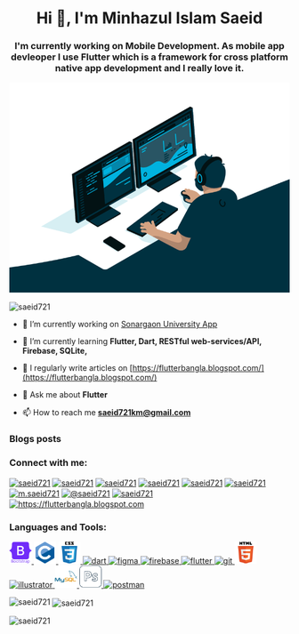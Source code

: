<h1 align="center">Hi 👋, I'm Minhazul Islam Saeid</h1>
<h3 align="center">I'm currently working on Mobile Development. As mobile app devleoper I use Flutter which is a framework for cross platform native app development and I really love it.</h3>

<p align="center"> <img src="https://github.com/saeid721/saeid721/blob/main/code.gif" /> </p>

<p align="left"> <img src="https://komarev.com/ghpvc/?username=saeid721&label=Profile%20views&color=0e75b6&style=flat" alt="saeid721" /> </p>

- 🔭 I’m currently working on [Sonargaon University App](https://github.com/zachaicom/su_apps)

- 🌱 I’m currently learning **Flutter, Dart, RESTful web-services/API, Firebase, SQLite,**

- 📝 I regularly write articles on [https://flutterbangla.blogspot.com/](https://flutterbangla.blogspot.com/)

- 💬 Ask me about **Flutter**

- 📫 How to reach me **saeid721km@gmail.com**

### Blogs posts
<!-- BLOG-POST-LIST:START -->
<!-- BLOG-POST-LIST:END -->

<h3 align="left">Connect with me:</h3>
<p align="left">
<a href="https://codepen.io/saeid721" target="blank"><img align="center" src="https://raw.githubusercontent.com/rahuldkjain/github-profile-readme-generator/master/src/images/icons/Social/codepen.svg" alt="saeid721" height="30" width="40" /></a>
<a href="https://dev.to/saeid721" target="blank"><img align="center" src="https://raw.githubusercontent.com/rahuldkjain/github-profile-readme-generator/master/src/images/icons/Social/devto.svg" alt="saeid721" height="30" width="40" /></a>
<a href="https://twitter.com/saeid721" target="blank"><img align="center" src="https://raw.githubusercontent.com/rahuldkjain/github-profile-readme-generator/master/src/images/icons/Social/twitter.svg" alt="saeid721" height="30" width="40" /></a>
<a href="https://linkedin.com/in/saeid721" target="blank"><img align="center" src="https://raw.githubusercontent.com/rahuldkjain/github-profile-readme-generator/master/src/images/icons/Social/linked-in-alt.svg" alt="saeid721" height="30" width="40" /></a>
<a href="https://codesandbox.com/saeid721" target="blank"><img align="center" src="https://raw.githubusercontent.com/rahuldkjain/github-profile-readme-generator/master/src/images/icons/Social/codesandbox.svg" alt="saeid721" height="30" width="40" /></a>
<a href="https://fb.com/saeid721" target="blank"><img align="center" src="https://raw.githubusercontent.com/rahuldkjain/github-profile-readme-generator/master/src/images/icons/Social/facebook.svg" alt="saeid721" height="30" width="40" /></a>
<a href="https://instagram.com/m.saeid721" target="blank"><img align="center" src="https://raw.githubusercontent.com/rahuldkjain/github-profile-readme-generator/master/src/images/icons/Social/instagram.svg" alt="m.saeid721" height="30" width="40" /></a>
<a href="https://medium.com/@saeid721" target="blank"><img align="center" src="https://raw.githubusercontent.com/rahuldkjain/github-profile-readme-generator/master/src/images/icons/Social/medium.svg" alt="@saeid721" height="30" width="40" /></a>
<a href="https://www.youtube.com/c/saeid721" target="blank"><img align="center" src="https://raw.githubusercontent.com/rahuldkjain/github-profile-readme-generator/master/src/images/icons/Social/youtube.svg" alt="saeid721" height="30" width="40" /></a>
<a href="https://flutterbangla.blogspot.com" target="blank"><img align="center" src="https://raw.githubusercontent.com/rahuldkjain/github-profile-readme-generator/master/src/images/icons/Social/rss.svg" alt="https://flutterbangla.blogspot.com" height="30" width="40" /></a>
</p>

<h3 align="left">Languages and Tools:</h3>
<p align="left"> <a href="https://getbootstrap.com" target="_blank" rel="noreferrer"> <img src="https://raw.githubusercontent.com/devicons/devicon/master/icons/bootstrap/bootstrap-plain-wordmark.svg" alt="bootstrap" width="40" height="40"/> </a> <a href="https://www.cprogramming.com/" target="_blank" rel="noreferrer"> <img src="https://raw.githubusercontent.com/devicons/devicon/master/icons/c/c-original.svg" alt="c" width="40" height="40"/> </a> <a href="https://www.w3schools.com/css/" target="_blank" rel="noreferrer"> <img src="https://raw.githubusercontent.com/devicons/devicon/master/icons/css3/css3-original-wordmark.svg" alt="css3" width="40" height="40"/> </a> <a href="https://dart.dev" target="_blank" rel="noreferrer"> <img src="https://www.vectorlogo.zone/logos/dartlang/dartlang-icon.svg" alt="dart" width="40" height="40"/> </a> <a href="https://www.figma.com/" target="_blank" rel="noreferrer"> <img src="https://www.vectorlogo.zone/logos/figma/figma-icon.svg" alt="figma" width="40" height="40"/> </a> <a href="https://firebase.google.com/" target="_blank" rel="noreferrer"> <img src="https://www.vectorlogo.zone/logos/firebase/firebase-icon.svg" alt="firebase" width="40" height="40"/> </a> <a href="https://flutter.dev" target="_blank" rel="noreferrer"> <img src="https://www.vectorlogo.zone/logos/flutterio/flutterio-icon.svg" alt="flutter" width="40" height="40"/> </a> <a href="https://git-scm.com/" target="_blank" rel="noreferrer"> <img src="https://www.vectorlogo.zone/logos/git-scm/git-scm-icon.svg" alt="git" width="40" height="40"/> </a> <a href="https://www.w3.org/html/" target="_blank" rel="noreferrer"> <img src="https://raw.githubusercontent.com/devicons/devicon/master/icons/html5/html5-original-wordmark.svg" alt="html5" width="40" height="40"/> </a> <a href="https://www.adobe.com/in/products/illustrator.html" target="_blank" rel="noreferrer"> <img src="https://www.vectorlogo.zone/logos/adobe_illustrator/adobe_illustrator-icon.svg" alt="illustrator" width="40" height="40"/> </a> <a href="https://www.mysql.com/" target="_blank" rel="noreferrer"> <img src="https://raw.githubusercontent.com/devicons/devicon/master/icons/mysql/mysql-original-wordmark.svg" alt="mysql" width="40" height="40"/> </a> <a href="https://www.photoshop.com/en" target="_blank" rel="noreferrer"> <img src="https://raw.githubusercontent.com/devicons/devicon/master/icons/photoshop/photoshop-line.svg" alt="photoshop" width="40" height="40"/> </a> <a href="https://postman.com" target="_blank" rel="noreferrer"> <img src="https://www.vectorlogo.zone/logos/getpostman/getpostman-icon.svg" alt="postman" width="40" height="40"/> </a> </p>



<p><img align="left" src="https://github-readme-stats.vercel.app/api/top-langs?username=saeid721&show_icons=true&locale=en&layout=compact" alt="saeid721" /></p>

<p>&nbsp;<img align="center" src="https://github-readme-stats.vercel.app/api?username=saeid721&show_icons=true&locale=en" alt="saeid721" /></p>

<p><img align="center" src="https://github-readme-streak-stats.herokuapp.com/?user=saeid721&" alt="saeid721" /></p>
